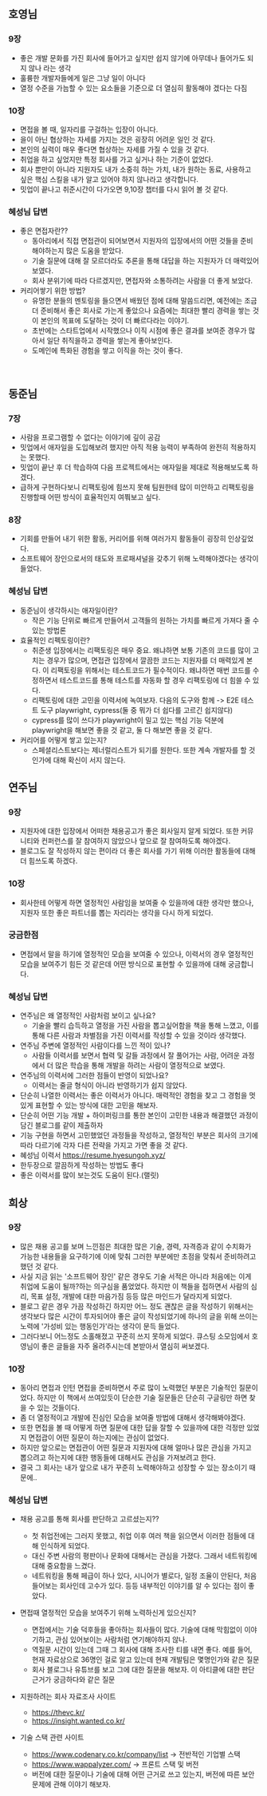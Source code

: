 ## 호영님
### 9장
- 좋은 개발 문화를 가진 회사에 들어가고 싶지만 쉽지 않기에 아무데나 들어가도 되지 않나 라는 생각
- 훌륭한 개발자들에게 일은 그냥 일이 아니다
- 열정 수준을 가늠할 수 있는 요소들을 기준으로 더 열심히 활동해야 겠다는 다짐

### 10장
- 면접을 볼 때, 일자리를 구걸하는 입장이 아니다.
- 을이 아닌 협상하는 자세를 가지는 것은 굉장히 어려운 일인 것 같다.
- 본인의 실력이 매우 좋다면 협상하는 자세를 가질 수 있을 것 같다.
- 취업을 하고 싶었지만 특정 회사를 가고 싶거나 하는 기준이 없었다.
- 회사 뿐만이 아니라 지원자도 내가 소중히 하는 가치, 내가 원하는 동료, 사용하고 싶은 핵심 스킬을 내가 알고 있어야 하지 않나라고 생각합니다.
- 밋업이 끝나고 취준시간이 다가오면 9,10장 챕터를 다시 읽어 볼 것 같다.

### 혜성님 답변
- 좋은 면접자란??
  - 동아리에서 직접 면접관이 되어보면서 지원자의 입장에서의 어떤 것들을 준비해야하는지 많은 도움을 받았다.
  - 기술 질문에 대해 잘 모르더라도 추론을 통해 대답을 하는 지원자가 더 매력있어 보였다.
  - 회사 분위기에 따라 다르겠지만, 면접자와 소통하려는 사람을 더 좋게 보았다.
- 커리어쌓기 위한 방법?
  - 유명한 분들의 멘토링을 들으면서 배웠던 점에 대해 말씀드리면, 예전에는 조금 더 준비해서 좋은 회사로 가는게 좋았으나 요즘에는 최대한 빨리 경력을 쌓는 것이 본인의 목표에 도달하는 것이 더 빠르다라는 이야기.
  - 초반에는 스타트업에서 시작했으나 이직 시점에 좋은 결과를 보여준 경우가 많아서 일단 취직을하고 경력을 쌓는게 좋아보인다.
  - 도메인에 특화된 경험을 쌓고 이직을 하는 것이 좋다.

<br>

## 동준님
### 7장
- 사람을 프로그램할 수 없다는 이야기에 깊이 공감
- 밋업에서 애자일을 도입해보려 했지만 아직 적용 능력이 부족하여 완전히 적용하지는 못했다.
- 밋업이 끝난 후 더 학습하여 다음 프로젝트에서는 애자일을 제대로 적용해보도록 하겠다.
- 급하게 구현하다보니 리팩토링에 힘쓰지 못해 팀원한테 많이 미안하고 리팩토링을 진행할때 어떤 방식이 효율적인지 여쭤보고 싶다.

### 8장
- 기회를 만들어 내기 위한 활동, 커리어를 위해 여러가지 활동들이 굉장히 인상깊었다.
- 소프트웨어 장인으로서의 태도와 프로패셔널을 갖추기 위해 노력해야겠다는 생각이 들었다.

### 혜성님 답변
- 동준님이 생각하시는 애자일이란?
  - 작은 기능 단위로 빠르게 만들어서 고객들의 원하는 가치를 빠르게 가져다 줄 수 있는 방법론
- 효율적인 리펙토링이란?
  - 취준생 입장에서는 리팩토링은 매우 중요. 왜냐하면 보통 기존의 코드를 많이 고치는 경우가 많으며, 면접관 입장에서 깔끔한 코드는 지원자를 더 매력있게 본다. 이 리팩토링을 위해서는 테스트코드가 필수적이다. 왜냐하면 매번 코드를 수정하면서 테스트코드를 통해 테스트를 자동화 할 경우 리팩토링에 더 힘쓸 수 있다.
  - 리팩토링에 대한 고민을 이력서에 녹여보자. 다음의 도구와 함께 -> E2E 테스트 도구 playwright, cypress(둘 중 뭐가 더 쉽다를 고르긴 쉽지않다)
  - cypress를 많이 쓰다가 playwright이 밀고 있는 핵심 기능 덕분에 playwright을 해보면 좋을 것 같고, 둘 다 해보면 좋을 것 같다.
- 커리어를 어떻게 쌓고 있는지?
  - 스페셜리스트보다는 제너럴리스트가 되기를 원한다. 또한 계속 개발자를 할 것인가에 대해 확신이 서지 않는다.

## 연주님
### 9장
- 지원자에 대한 입장에서 어떠한 채용공고가 좋은 회사일지 알게 되었다. 또한 커뮤니티와 컨퍼런스를 잘 참여하지 않았으나 앞으로 잘 참여하도록 해야겠다.
- 블로그도 잘 작성하지 않는 편이라 더 좋은 회사를 가기 위해 이러한 활동들에 대해 더 힘쓰도록 하겠다.
### 10장
- 회사한테 어떻게 하면 열정적인 사람임을 보여줄 수 있을까에 대한 생각만 했으나, 지원자 또한 좋은 파트너를 뽑는 자리라는 생각을 다시 하게 되었다.

### 궁금한점
- 면접에서 말을 하기에 열정적인 모습을 보여줄 수 있으나, 이력서의 경우 열정적인 모습을 보여주기 힘든 것 같은데 어떤 방식으로 표현할 수 있을까에 대해 궁금합니다.

### 혜성님 답변
- 연주님은 왜 열정적인 사람처럼 보이고 싶나요?
  - 기술을 빨리 습득하고 열정을 가진 사람을 뽑고싶어함을 책을 통해 느꼈고, 이를 통해 다른 사람과 차별점을 가진 이력서를 작성할 수 있을 것이라 생각했다.
- 연주님 주변에 열정적인 사람이다를 느낀 적이 있나?
  - 사람들 이력서를 보면서 협력 및 갈들 과정에서 잘 풀어가는 사람, 어려운 과정에서 더 많은 학습을 통해 개발을 하려는 사람이 열정적으로 보였다.
- 연주님의 이력서에 그러한 점들이 반영이 되었나요?  
  - 이력서는 줄글 형식이 아니라 반영하기가 쉽지 않았다.
- 단순히 나열한 이력서는 좋은 이력서가 아니다. 매력적인 경험을 찾고 그 경험을 멋있게 표현할 수 있는 방식에 대한 고민을 해보자.
- 단순히 어떤 기능 개발 + 하이퍼링크를 통한 본인이 고민한 내용과 해결했던 과정이 담긴 블로그를 같이 제출하자
- 기능 구현을 하면서 고민했었던 과정들을 작성하고, 열정적인 부분은 회사의 크기에 따라 다르기에 각자 다른 전략을 가지고 가면 좋을 것 같다.
- 혜성님 이력서  https://resume.hyesungoh.xyz/
- 한두장으로 깔끔하게 작성하는 방법도 좋다
- 좋은 이력서를 많이 보는것도 도움이 된다.(랠릿)

## 희상
### 9장
- 많은 채용 공고를 보며 느낀점은 최대한 많은 기술, 경력, 자격증과 같이 수치화가 가능한 내용들을 요구하기에 이에 맞춰 그러한 부분에만 초점을 맞춰서 준비하려고 했던 것 같다.
- 사실 지금 읽는 '소프트웨어 장인' 같은 경우도 기술 서적은 아니라 처음에는 이게 취업에 도움이 될까?하는 의구심을 품었었다. 하지만 이 책들을 접하면서 사람의 심리, 목표 설정, 개발에 대한 마음가짐 등등 많은 마인드가 달라지게 되었다.
- 블로그 같은 경우 가끔 작성하긴 하지만 어느 정도 괜찮은 글을 작성하기 위해서는 생각보다 많은 시간이 투자되어야 좋은 글이 작성되었기에 하나의 글을 위해 쓰이는 노력에 '가성비 있는 행동인가'라는 생각이 문득 들었다.
- 그러다보니 어느정도 소홀해졌고 꾸준히 쓰지 못하게 되었다. 큐스팅 소모임에서 호영님이 좋은 글들을 자주 올려주시는데 본받아서 열심히 써보겠다.

### 10장
- 동아리 면접과 인턴 면접을 준비하면서 주로 많이 노력했던 부분은 기술적인 질문이었다. 하지만 이 책에서 쓰여있듯이 단순한 기술 질문들은 단순히 구글링만 하면 찾을 수 있는 것들이다.
- 좀 더 열정적이고 개발에 진심인 모습을 보여줄 방법에 대해서 생각해봐야겠다.
- 또한 면접을 볼 때 어떻게 하면 질문에 대한 답을 잘할 수 있을까에 대한 걱정만 있었지 면접괍이 어떤 질문이 하는지에는 관심이 없었다.
- 하지만 앞으로는 면접관이 어떤 질문과 지원자에 대해 얼마나 많은 관심을 가지고 뽑으려고 하는지에 대한 행동들에 대해서도 관심을 가져보려고 한다.
- 결국 그 회사는 내가 앞으로 내가 꾸준히 노력해야하고 성장할 수 있는 장소이기 때문에..


### 혜성님 답변
- 채용 공고를 통해 회사를 판단하고 고르셨는지??
  - 첫 취업전에는 그러지 못했고, 취업 이후 여러 책을 읽으면서 이러한 점들에 대해 인식하게 되었다.
  - 대신 주변 사람의 평판이나 문화에 대해서는 관심을 가졌다. 그래서 네트워킹에 대해 중요함을 느겼다. 
  - 네트워킹을 통해 페급이 하나 있다, 시니어가 별로다, 일정 조율이 안된다, 처음 들어보는 회사인데 고수가 있다. 등등 내부적인 이야기를 알 수 있다는 점이 좋았다.
- 면접때 열정적인 모습을 보여주기 위해 노력하신게 있으신지?
  - 면접에서는 기술 덕후들을 좋아하는 회사들이 많다. 기술에 대해 막힘없이 이야기하고, 관심 있어보이는 사람처럼 연기해야하지 않나.
  - 역질문 시간이 있는데 그때 그 회사에 대해 조사한 티를 내면 좋다. 예를 들어, 현재 자료상으로 36명인 걸로 알고 있는데 현재 개발팀은 몇명인가와 같은 질문
  - 회사 블로그나 유튜브를 보고 그에 대한 질문을 해보자. 이 아티클에 대한 판단 근거가 궁금하다와 같은 질문

- 지원하려는 회사 자료조사 사이트
  - https://thevc.kr/
  - https://insight.wanted.co.kr/

- 기술 스택 관련 사이트
  - https://www.codenary.co.kr/company/list  -> 전반적인 기업별 스택
  - https://www.wappalyzer.com/  -> 프론트 스택 및 버전
  - 버전에 대한 질문이나 기술에 대해 어떤 근거로 쓰고 있는지, 버전에 따른 보안문제에 관해 이야기 해보자.














